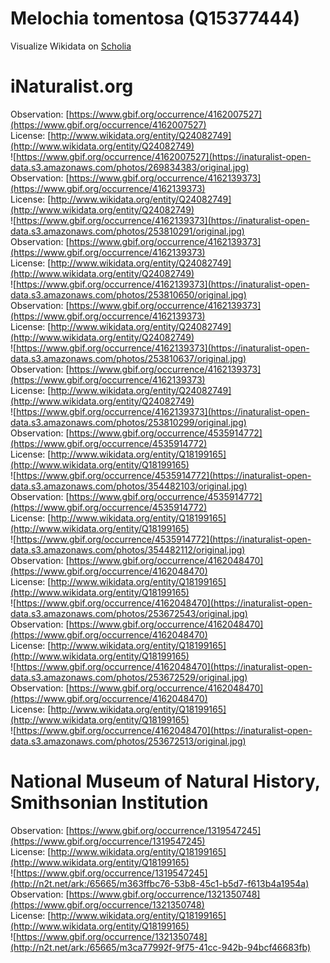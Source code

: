 
Melochia tomentosa (Q15377444)
==============================
  
Visualize Wikidata on [Scholia](https://scholia.toolforge.org/taxon/Q15377444)
# iNaturalist.org
  
Observation: [https://www.gbif.org/occurrence/4162007527](https://www.gbif.org/occurrence/4162007527)  
License: [http://www.wikidata.org/entity/Q24082749](http://www.wikidata.org/entity/Q24082749)  
![https://www.gbif.org/occurrence/4162007527](https://inaturalist-open-data.s3.amazonaws.com/photos/269834383/original.jpg)  
Observation: [https://www.gbif.org/occurrence/4162139373](https://www.gbif.org/occurrence/4162139373)  
License: [http://www.wikidata.org/entity/Q24082749](http://www.wikidata.org/entity/Q24082749)  
![https://www.gbif.org/occurrence/4162139373](https://inaturalist-open-data.s3.amazonaws.com/photos/253810291/original.jpg)  
Observation: [https://www.gbif.org/occurrence/4162139373](https://www.gbif.org/occurrence/4162139373)  
License: [http://www.wikidata.org/entity/Q24082749](http://www.wikidata.org/entity/Q24082749)  
![https://www.gbif.org/occurrence/4162139373](https://inaturalist-open-data.s3.amazonaws.com/photos/253810650/original.jpg)  
Observation: [https://www.gbif.org/occurrence/4162139373](https://www.gbif.org/occurrence/4162139373)  
License: [http://www.wikidata.org/entity/Q24082749](http://www.wikidata.org/entity/Q24082749)  
![https://www.gbif.org/occurrence/4162139373](https://inaturalist-open-data.s3.amazonaws.com/photos/253810637/original.jpg)  
Observation: [https://www.gbif.org/occurrence/4162139373](https://www.gbif.org/occurrence/4162139373)  
License: [http://www.wikidata.org/entity/Q24082749](http://www.wikidata.org/entity/Q24082749)  
![https://www.gbif.org/occurrence/4162139373](https://inaturalist-open-data.s3.amazonaws.com/photos/253810299/original.jpg)  
Observation: [https://www.gbif.org/occurrence/4535914772](https://www.gbif.org/occurrence/4535914772)  
License: [http://www.wikidata.org/entity/Q18199165](http://www.wikidata.org/entity/Q18199165)  
![https://www.gbif.org/occurrence/4535914772](https://inaturalist-open-data.s3.amazonaws.com/photos/354482103/original.jpg)  
Observation: [https://www.gbif.org/occurrence/4535914772](https://www.gbif.org/occurrence/4535914772)  
License: [http://www.wikidata.org/entity/Q18199165](http://www.wikidata.org/entity/Q18199165)  
![https://www.gbif.org/occurrence/4535914772](https://inaturalist-open-data.s3.amazonaws.com/photos/354482112/original.jpg)  
Observation: [https://www.gbif.org/occurrence/4162048470](https://www.gbif.org/occurrence/4162048470)  
License: [http://www.wikidata.org/entity/Q18199165](http://www.wikidata.org/entity/Q18199165)  
![https://www.gbif.org/occurrence/4162048470](https://inaturalist-open-data.s3.amazonaws.com/photos/253672543/original.jpg)  
Observation: [https://www.gbif.org/occurrence/4162048470](https://www.gbif.org/occurrence/4162048470)  
License: [http://www.wikidata.org/entity/Q18199165](http://www.wikidata.org/entity/Q18199165)  
![https://www.gbif.org/occurrence/4162048470](https://inaturalist-open-data.s3.amazonaws.com/photos/253672529/original.jpg)  
Observation: [https://www.gbif.org/occurrence/4162048470](https://www.gbif.org/occurrence/4162048470)  
License: [http://www.wikidata.org/entity/Q18199165](http://www.wikidata.org/entity/Q18199165)  
![https://www.gbif.org/occurrence/4162048470](https://inaturalist-open-data.s3.amazonaws.com/photos/253672513/original.jpg)
# National Museum of Natural History, Smithsonian Institution
  
Observation: [https://www.gbif.org/occurrence/1319547245](https://www.gbif.org/occurrence/1319547245)  
License: [http://www.wikidata.org/entity/Q18199165](http://www.wikidata.org/entity/Q18199165)  
![https://www.gbif.org/occurrence/1319547245](http://n2t.net/ark:/65665/m363ffbc76-53b8-45c1-b5d7-f613b4a1954a)  
Observation: [https://www.gbif.org/occurrence/1321350748](https://www.gbif.org/occurrence/1321350748)  
License: [http://www.wikidata.org/entity/Q18199165](http://www.wikidata.org/entity/Q18199165)  
![https://www.gbif.org/occurrence/1321350748](http://n2t.net/ark:/65665/m3ca77992f-9f75-41cc-942b-94bcf46683fb)